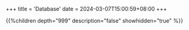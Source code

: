 +++
title = 'Database'
date = 2024-03-07T15:00:59+08:00
+++

{{%children depth="999" description="false" showhidden="true" %}}


